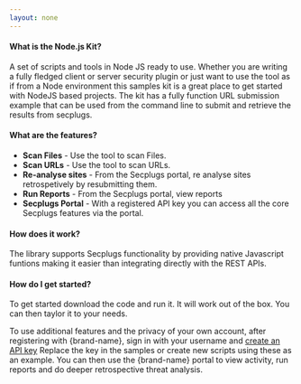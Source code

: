 ```yaml
---
layout: none
---
```


#### What is the Node.js Kit?

A set of scripts and tools in Node JS ready to use. 
Whether you are writing a fully fledged client or server security plugin or just want to use the tool as if from a Node environment this samples kit is a great place to get started with NodeJS based projects.
The kit has a fully function URL submission example that can be used from the command line to submit and retrieve the results from secplugs. 

#### What are the features?

- __Scan Files__ - Use the tool to scan Files. 
- __Scan URLs__ -  Use the tool to scan URLs. 
- __Re-analyse sites__ - From the Secplugs portal, re analyse sites retrospetively by resubmitting them.
- __Run Reports__ - From the Secplugs portal, view reports
- __Secplugs Portal__ - With a registered API key you can access all the core Secplugs features via the portal.

#### How does it work?

The library supports Secplugs functionality by providing native Javascript funtions making it easier than integrating directly with the REST APIs.

#### How do I get started?

To get started download the code and run it. It will work out of the box. You can then taylor it to your needs.

To use additional features and the privacy of your own account, after registering with {brand-name}, sign in with your username and [create an API key](docs?doc=docs/HowTo/CreateKey) 
Replace the key in the samples or create new scripts using these as an example.
You can then use the {brand-name} portal to view activity, run reports and do deeper retrospective threat analysis.

